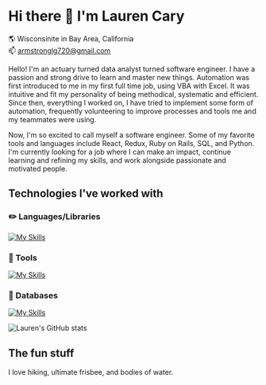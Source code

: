 # Hi there 👋 I'm Lauren Cary
:earth_americas:  Wisconsinite in Bay Area, California  
:mailbox:  armstronglg720@gmail.com

Hello! I'm an actuary turned data analyst turned software engineer. I have a passion and strong drive to learn and master new things. Automation was first introduced to me in my first full time job, using VBA with Excel. It was intuitive and fit my personality of being methodical, systematic and efficient. Since then, everything I worked on, I have tried to implement some form of automation, frequently volunteering to improve processes and tools me and my teammates were using. 

Now, I'm so excited to call myself a software engineer. Some of my favorite tools and languages include React, Redux, Ruby on Rails, SQL, and Python. I'm currently looking for a job where I can make an impact, continue learning and refining my skills, and work alongside passionate and motivated people.

## Technologies I've worked with
### :pencil2: Languages/Libraries
[![My Skills](https://skillicons.dev/icons?i=js,react,ruby,rails,redux,html,css,py)](https://skillicons.dev)
### :hammer: Tools
[![My Skills](https://skillicons.dev/icons?i=github,postman,git,babel,heroku)](https://skillicons.dev)
### :floppy_disk: Databases
[![My Skills](https://skillicons.dev/icons?i=mongodb,postgres,sqlite)](https://skillicons.dev)


![Lauren's GitHub stats](https://github-readme-stats.vercel.app/api?username=laurencary&show_icons=true&theme=transparent)


## The fun stuff
I love hiking, ultimate frisbee, and bodies of water. 
